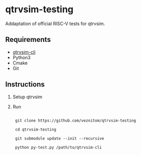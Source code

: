 # qtrvsim-testing
Addaptation of official RISC-V tests for qtrvsim.

## Requirements
- [qtrvsim-cli](https://github.com/cvut/qtrvsim)
- Python3
- Cmake
- Git

## Instructions
1. Setup qtrvsim
2. Run

    <code>
    git clone https://github.com/veznitom/qtrvsim-testing <br>
    cd qtrvsim-testing <br>
    git submodule update --init --recursive <br> 
    python py-test.py /path/to/qtrvsim-cli
    </code>